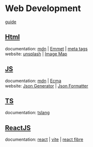 # Web Development

[guide](https://www.youtube.com/watch?v=NkwFxeHARqc)

## [Html](https://github.com/MDAAMIRAHMED/Web-Development/tree/main/Html)
documentation: [mdn](https://developer.mozilla.org/en-US/) | [Emmet](https://docs.emmet.io/abbreviations/) | [meta tags](https://developers.google.com/search/docs/crawling-indexing/special-tags)
<br />
website: [unsplash](https://unsplash.com/) | [Image Map](http://www.image-map.net/)
## [JS](https://github.com/MDAAMIRAHMED/Web-Development/tree/main/JS)
documentation: [mdn](https://developer.mozilla.org/en-US/) | [Ecma](https://tc39.es/ecma262/)
<br />
website: [Json Generator](https://randomuser.me/) | [Json Formatter](https://jsonformatter.org/)
## [TS](https://github.com/MDAAMIRAHMED/Web-Development/tree/main/TS)
documentation: [tslang](https://www.typescriptlang.org/docs/handbook/2/basic-types.html)
<br />
## [ReactJS](https://github.com/MDAAMIRAHMED/ReactJS)
documentation: [react](https://react.dev/learn) | [vite](https://vite.dev/guide/) | [react fibre](https://github.com/acdlite/react-fiber-architecture)

